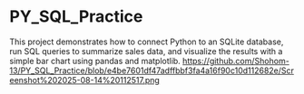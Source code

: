 # PY_SQL_Practice
This project demonstrates how to connect Python to an SQLite database, run SQL queries to summarize sales data, and visualize the results with a simple bar chart using pandas and matplotlib.
https://github.com/Shohom-13/PY_SQL_Practice/blob/e4be7601df47adffbbf3fa4a16f90c10d112682e/Screenshot%202025-08-14%20112517.png
